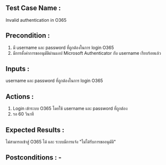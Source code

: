 ## Test Case Name : 
Invalid authentication in O365
## Precondition : 
1. มี username และ password ที่ถูกต้องในการ login O365
2. มีการตั้งค่าการขออนุมัติผ่านแอป Microsoft Authenticator กับ username เรียบร้อยแล้ว
## Inputs : 
username และ password ที่ถูกต้องในการ login O365
## Actions : 
1. Login เข้าระบบ O365 โดยใช้ username และ password ที่ถูกต้อง
2. รอ 60 วินาที
## Expected Results :
ไม่สามารถเข้าสู่ O365 ได้ และ ระบบมีการแจ้ง "ไม่ได้รับการขออนุมัติ"


## Postconditions : -
